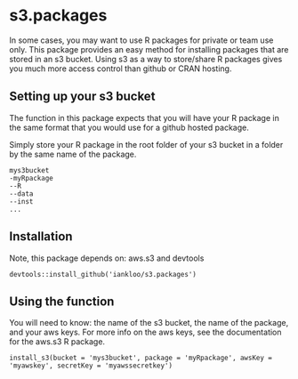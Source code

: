 # s3.packages

In some cases, you may want to use R packages for private or team use only.  This package provides an easy method for installing packages that are stored in an s3 bucket.  Using s3 as a way to store/share R packages gives you much more access control than github or CRAN hosting.


## Setting up your s3 bucket

The function in this package expects that you will have your R package in the same format that you would use for a github hosted package.

Simply store your R package in the root folder of your s3 bucket in a folder by the same name of the package. 

```
mys3bucket
-myRpackage
--R
--data
--inst
...
```


## Installation

Note, this package depends on: aws.s3 and devtools
```
devtools::install_github('iankloo/s3.packages')
```


## Using the function

You will need to know: the name of the s3 bucket, the name of the package, and your aws keys.  For more info on the aws keys, see the documentation for the aws.s3 R package.  


```
install_s3(bucket = 'mys3bucket', package = 'myRpackage', awsKey = 'myawskey', secretKey = 'myawssecretkey')

